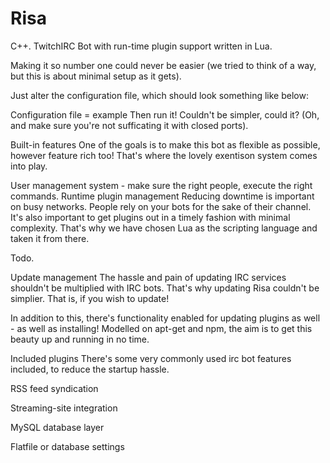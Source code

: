 Risa
====

C++. TwitchIRC Bot with run-time plugin support written in Lua.

Making it so number one could never be easier (we tried to think of a way, but this is about minimal setup as it gets).

Just alter the configuration file, which should look something like below:

Configuration file = example
Then run it! Couldn't be simpler, could it? (Oh, and make sure you're not sufficating it with closed ports).

Built-in features
One of the goals is to make this bot as flexible as possible, however feature rich too! That's where the lovely exentison system comes into play.

User management system - make sure the right people, execute the right commands.
Runtime plugin management
Reducing downtime is important on busy networks. People rely on your bots for the sake of their channel. It's also important to get plugins out in a timely fashion with minimal complexity. That's why we have chosen Lua as the scripting language and taken it from there.

Todo.

Update management
The hassle and pain of updating IRC services shouldn't be multiplied with IRC bots. That's why updating Risa couldn't be simplier. That is, if you wish to update!

In addition to this, there's functionality enabled for updating plugins as well - as well as installing! Modelled on apt-get and npm, the aim is to get this beauty up and running in no time.

Included plugins
There's some very commonly used irc bot features included, to reduce the startup hassle.

RSS feed syndication

Streaming-site integration

MySQL database layer

Flatfile or database settings